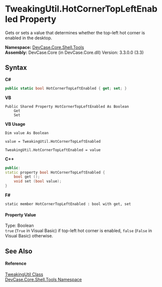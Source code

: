 # TweakingUtil.HotCornerTopLeftEnabled Property 
 

Gets or sets a value that determines whether the top-left hot corner is enabled in the desktop.

**Namespace:**&nbsp;<a href="N_DevCase_Core_Shell_Tools">DevCase.Core.Shell.Tools</a><br />**Assembly:**&nbsp;DevCase.Core (in DevCase.Core.dll) Version: 3.3.0.0 (3.3)

## Syntax

**C#**<br />
``` C#
public static bool HotCornerTopLeftEnabled { get; set; }
```

**VB**<br />
``` VB
Public Shared Property HotCornerTopLeftEnabled As Boolean
	Get
	Set
```

**VB Usage**<br />
``` VB Usage
Dim value As Boolean

value = TweakingUtil.HotCornerTopLeftEnabled

TweakingUtil.HotCornerTopLeftEnabled = value
```

**C++**<br />
``` C++
public:
static property bool HotCornerTopLeftEnabled {
	bool get ();
	void set (bool value);
}
```

**F#**<br />
``` F#
static member HotCornerTopLeftEnabled : bool with get, set

```


#### Property Value
Type: Boolean<br />`true` (`True` in Visual Basic) if top-left hot corner is enabled, `false` (`False` in Visual Basic) otherwise.

## See Also


#### Reference
<a href="T_DevCase_Core_Shell_Tools_TweakingUtil">TweakingUtil Class</a><br /><a href="N_DevCase_Core_Shell_Tools">DevCase.Core.Shell.Tools Namespace</a><br />